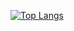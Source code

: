 [![Top Langs](https://github-readme-stats.vercel.app/api/top-langs/?username=povidllo&layout=compact&langs_count=5)](https://github.com/anuraghazra/github-readme-stats)
